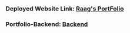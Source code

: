 ### Deployed Website Link: [Raag's PortFolio](https://sore-blue-lemming-cuff.cyclic.app/)
### Portfolio-Backend: [Backend](https://github.com/bhutani2002/Portfolio)
